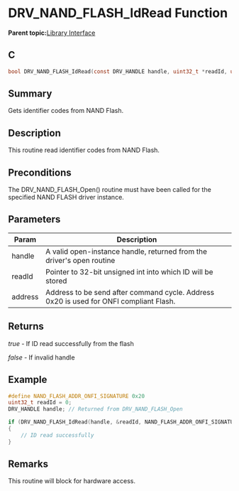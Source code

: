 # DRV\_NAND\_FLASH\_IdRead Function

**Parent topic:**[Library Interface](GUID-B826AB75-F4E4-4A5B-8189-23C99CCF9936.md)

## C

```c
bool DRV_NAND_FLASH_IdRead(const DRV_HANDLE handle, uint32_t *readId, uint8_t address)
```

## Summary

Gets identifier codes from NAND Flash.

## Description

This routine read identifier codes from NAND Flash.

## Preconditions

The DRV\_NAND\_FLASH\_Open\(\) routine must have been called for the specified NAND FLASH driver instance.

## Parameters

|Param|Description|
|-----|-----------|
|handle|A valid open-instance handle, returned from the driver's open routine|
|readId|Pointer to 32-bit unsigned int into which ID will be stored|
|address|Address to be send after command cycle. Address 0x20 is used for ONFI compliant Flash.|

## Returns

*true* - If ID read successfully from the flash

*false* - If invalid handle

## Example

```c
#define NAND_FLASH_ADDR_ONFI_SIGNATURE 0x20
uint32_t readId = 0;
DRV_HANDLE handle; // Returned from DRV_NAND_FLASH_Open

if (DRV_NAND_FLASH_IdRead(handle, &readId, NAND_FLASH_ADDR_ONFI_SIGNATURE))
{
    // ID read successfully
}
```

## Remarks

This routine will block for hardware access.

